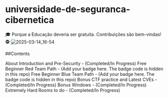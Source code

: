 # universidade-de-seguranca-cibernetica
🎓 Porque a Educação deveria ser gratuita. Contribuições são bem-vindas! 🕵️
![2025-03-14_16-54](https://github.com/user-attachments/assets/1b51cb44-335e-422c-be54-d3595d5c9e8f)


##Contents

About
Introduction and Pre-Security - (Completed/In Progress)
Free Beginner Red Team Path - (Add your badge here. The badge code is hidden in this repo)
Free Beginner Blue Team Path - (Add your badge here. The badge code is hidden in this repo)
Bonus CTF practice and Latest CVEs - (Completed/In Progress)
Bonus Windows - (Completed/In Progress)
Extremely Hard Rooms to do - (Completed/In Progress)
